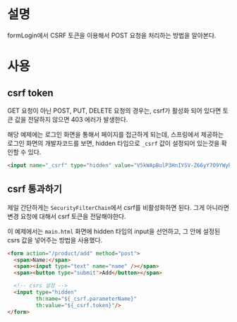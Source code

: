 # 설명
formLogin에서 CSRF 토큰을 이용해서 POST 요청을 처리하는 방법을 알아본다. 

# 사용
## csrf token
GET 요청이 아닌 POST, PUT, DELETE 요청의 경우는, csrf가 활성화 되어 있다면 토큰 값을 전달하지 않으면 403 에러가 발생한다. 

해당 예제에는 로그인 화면을 통해서 페이지를 접근하게 되는데, 스프링에서 제공하는 로그인 화면의 개발자코드를 보면, hidden 타입으로 `_csrf` 값이 설정되어 있는것을 확인할 수 있다. 
```html
<input name="_csrf" type="hidden" value="V5kWApBulP3HnIYSV-Z66yY7O9YWyR14JgCkNx8zadEUnFiXb6gvNKRerM7qpL8kbstO2UQLFrch-ChVFGbCVS8CCugs-mD1">
```

## csrf 통과하기
제일 간단하게는 `SecurityFilterChain`에서 csrf를 비활성화하면 된다. 그게 아니라면 변경 요청에 대해서 csrf 토큰을 전달해야한다. 

이 예제에서는 `main.html` 화면에 hidden 타입의 input을 선언하고, 그 안에 설정된 csrs 값을 넣어주는 방법을 사용했다. 
```html
<form action="/product/add" method="post">
  <span>Name:</span>
  <span><input type="text" name="name" /></span>
  <span><button type="submit">Add</button></span>

  <!-- csrs 설정 -->
  <input type="hidden"
         th:name="${_csrf.parameterName}"
         th:value="${_csrf.token}"/>
</form>
```